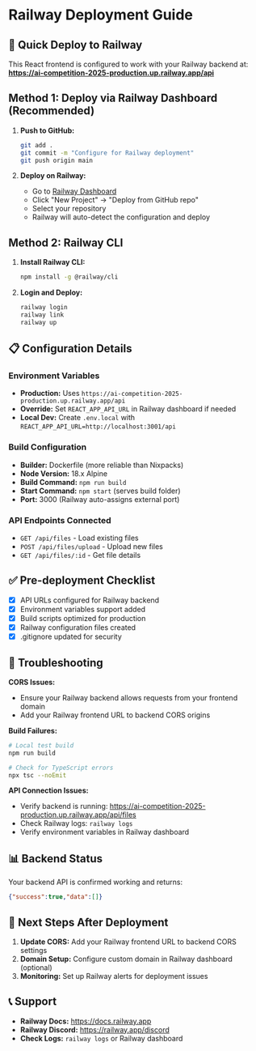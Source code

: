 # Railway Deployment Guide

## 🚀 Quick Deploy to Railway

This React frontend is configured to work with your Railway backend at:
**https://ai-competition-2025-production.up.railway.app/api**

## Method 1: Deploy via Railway Dashboard (Recommended)

1. **Push to GitHub:**
   ```bash
   git add .
   git commit -m "Configure for Railway deployment"
   git push origin main
   ```

2. **Deploy on Railway:**
   - Go to [Railway Dashboard](https://railway.app/dashboard)
   - Click "New Project" → "Deploy from GitHub repo"
   - Select your repository
   - Railway will auto-detect the configuration and deploy

## Method 2: Railway CLI

1. **Install Railway CLI:**
   ```bash
   npm install -g @railway/cli
   ```

2. **Login and Deploy:**
   ```bash
   railway login
   railway link
   railway up
   ```

## 📋 Configuration Details

### Environment Variables
- **Production:** Uses `https://ai-competition-2025-production.up.railway.app/api`
- **Override:** Set `REACT_APP_API_URL` in Railway dashboard if needed
- **Local Dev:** Create `.env.local` with `REACT_APP_API_URL=http://localhost:3001/api`

### Build Configuration
- **Builder:** Dockerfile (more reliable than Nixpacks)
- **Node Version:** 18.x Alpine
- **Build Command:** `npm run build`
- **Start Command:** `npm start` (serves build folder)
- **Port:** 3000 (Railway auto-assigns external port)

### API Endpoints Connected
- `GET /api/files` - Load existing files
- `POST /api/files/upload` - Upload new files
- `GET /api/files/:id` - Get file details

## ✅ Pre-deployment Checklist

- [x] API URLs configured for Railway backend
- [x] Environment variables support added
- [x] Build scripts optimized for production
- [x] Railway configuration files created
- [x] .gitignore updated for security

## 🔧 Troubleshooting

**CORS Issues:**
- Ensure your Railway backend allows requests from your frontend domain
- Add your Railway frontend URL to backend CORS origins

**Build Failures:**
```bash
# Local test build
npm run build

# Check for TypeScript errors
npx tsc --noEmit
```

**API Connection Issues:**
- Verify backend is running: https://ai-competition-2025-production.up.railway.app/api/files
- Check Railway logs: `railway logs`
- Verify environment variables in Railway dashboard

## 📊 Backend Status

Your backend API is confirmed working and returns:
```json
{"success":true,"data":[]}
```

## 🎯 Next Steps After Deployment

1. **Update CORS:** Add your Railway frontend URL to backend CORS settings
2. **Domain Setup:** Configure custom domain in Railway dashboard (optional)
3. **Monitoring:** Set up Railway alerts for deployment issues

## 📞 Support

- **Railway Docs:** https://docs.railway.app
- **Railway Discord:** https://railway.app/discord
- **Check Logs:** `railway logs` or Railway dashboard
